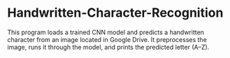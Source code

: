 # Handwritten-Character-Recognition
This program loads a trained CNN model and predicts a handwritten character from an image located in Google Drive. It preprocesses the image, runs it through the model, and prints the predicted letter (A–Z).
